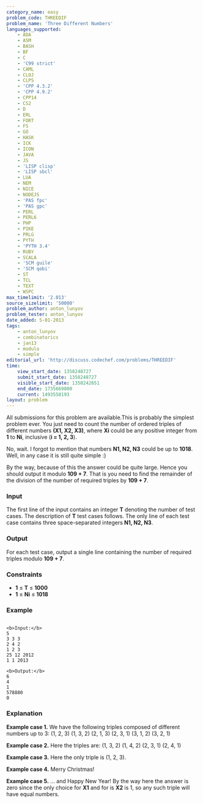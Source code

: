```yaml
---
category_name: easy
problem_code: THREEDIF
problem_name: 'Three Different Numbers'
languages_supported:
    - ADA
    - ASM
    - BASH
    - BF
    - C
    - 'C99 strict'
    - CAML
    - CLOJ
    - CLPS
    - 'CPP 4.3.2'
    - 'CPP 4.9.2'
    - CPP14
    - CS2
    - D
    - ERL
    - FORT
    - FS
    - GO
    - HASK
    - ICK
    - ICON
    - JAVA
    - JS
    - 'LISP clisp'
    - 'LISP sbcl'
    - LUA
    - NEM
    - NICE
    - NODEJS
    - 'PAS fpc'
    - 'PAS gpc'
    - PERL
    - PERL6
    - PHP
    - PIKE
    - PRLG
    - PYTH
    - 'PYTH 3.4'
    - RUBY
    - SCALA
    - 'SCM guile'
    - 'SCM qobi'
    - ST
    - TCL
    - TEXT
    - WSPC
max_timelimit: '2.013'
source_sizelimit: '50000'
problem_author: anton_lunyov
problem_tester: anton_lunyov
date_added: 5-01-2013
tags:
    - anton_lunyov
    - combinatorics
    - jan13
    - modulo
    - simple
editorial_url: 'http://discuss.codechef.com/problems/THREEDIF'
time:
    view_start_date: 1358248727
    submit_start_date: 1358248727
    visible_start_date: 1358242651
    end_date: 1735669800
    current: 1493558193
layout: problem
---
```

All submissions for this problem are available.This is probably the simplest problem ever. You just need to count the number of ordered triples of different numbers **(X1, X2, X3)**, where **Xi** could be any positive integer from **1** to **Ni**, inclusive (**i = 1, 2, 3**).

No, wait. I forgot to mention that numbers **N1, N2, N3** could be up to **1018**. Well, in any case it is still quite simple :)

By the way, because of this the answer could be quite large. Hence you should output it modulo **109 + 7**. That is you need to find the remainder of the division of the number of required triples by **109 + 7**.

### Input

The first line of the input contains an integer **T** denoting the number of test cases. The description of **T** test cases follows. The only line of each test case contains three space-separated integers **N1, N2, N3**.

### Output

For each test case, output a single line containing the number of required triples modulo **109 + 7**.

### Constraints

- **1** ≤ **T** ≤ **1000**
- **1** ≤ **Ni** ≤ **1018**

### Example

```

<b>Input:</b>
5
3 3 3
2 4 2
1 2 3
25 12 2012
1 1 2013

<b>Output:</b>
6
4
1
578880
0

```
### Explanation

**Example case 1.** We have the following triples composed of different numbers up to 3:
(1, 2, 3)
(1, 3, 2)
(2, 1, 3)
(2, 3, 1)
(3, 1, 2)
(3, 2, 1)

**Example case 2.** Here the triples are:
(1, 3, 2)
(1, 4, 2)
(2, 3, 1)
(2, 4, 1)

**Example case 3.** Here the only triple is (1, 2, 3).

**Example case 4.** Merry Christmas!

**Example case 5.** ... and Happy New Year! By the way here the answer is zero since the only choice for **X1** and for is **X2** is 1, so any such triple will have equal numbers.